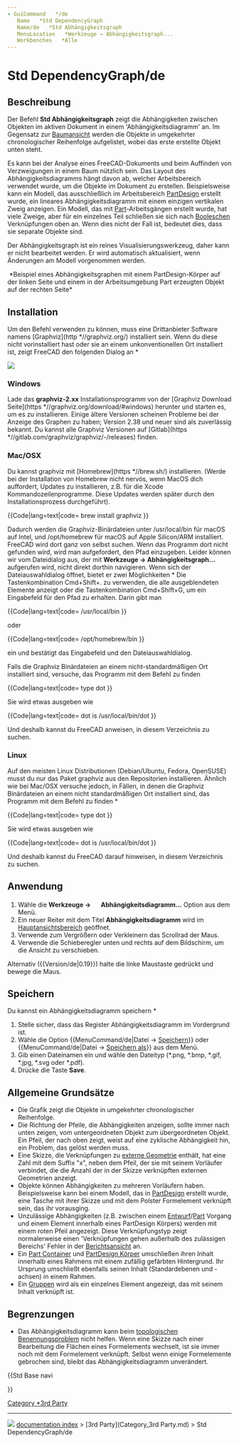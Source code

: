 ```yaml
---
- GuiCommand   */de
   Name   *Std DependencyGraph
   Name/de   *Std Abhängigkeitsgraph
   MenuLocation   *Werkzeuge → Abhängigkeitsgraph...
   Workbenches   *Alle
---
```


# Std DependencyGraph/de

## Beschreibung

Der Befehl **Std Abhängigkeitsgraph** zeigt die Abhängigkeiten zwischen Objekten im aktiven Dokument in einem \'Abhängigkeitsdiagramm\' an. Im Gegensatz zur [Baumansicht](Tree_view/de.md) werden die Objekte in umgekehrter chronologischer Reihenfolge aufgelistet, wobei das erste erstellte Objekt unten steht.

Es kann bei der Analyse eines FreeCAD-Dokuments und beim Auffinden von Verzweigungen in einem Baum nützlich sein. Das Layout des Abhängigkeitsdiagramms hängt davon ab, welcher Arbeitsbereich verwendet wurde, um die Objekte im Dokument zu erstellen. Beispielsweise kann ein Modell, das ausschließlich im Arbeitsbereich [PartDesign](PartDesign_Workbench/de.md) erstellt wurde, ein lineares Abhängigkeitsdiagramm mit einem einzigen vertikalen Zweig anzeigen. Ein Modell, das mit [Part](Part_Workbench/de.md)-Arbeitsgängen erstellt wurde, hat viele Zweige, aber für ein einzelnes Teil schließen sie sich nach [Booleschen](Part_Boolean/de.md) Verknüpfungen oben an. Wenn dies nicht der Fall ist, bedeutet dies, dass sie separate Objekte sind.

Der Abhängigkeitsgraph ist ein reines Visualisierungswerkzeug, daher kann er nicht bearbeitet werden. Er wird automatisch aktualisiert, wenn Änderungen am Modell vorgenommen werden.

<img alt="" src=images/Std_DependencyGraph_example.svg  style="width   *400px;"> 
*Beispiel eines Abhängigkeitsgraphen mit einem PartDesign-Körper auf der linken Seite und einem in der Arbeitsumgebung Part erzeugten Objekt auf der rechten Seite*

## Installation

Um den Befehl verwenden zu können, muss eine Drittanbieter Software namens [Graphviz](http   *//graphviz.org/) installiert sein. Wenn du diese nicht vorinstalliert hast oder sie an einem unkonventionellen Ort installiert ist, zeigt FreeCAD den folgenden Dialog an   *

![](images/FreeCAD-0.17-missing-Graphviz-error-dialogue.png )

### Windows

Lade das **graphviz-2.xx** Installationsprogramm von der [Graphviz Download Seite](https   *//graphviz.org/download/#windows) herunter und starten es, um es zu installieren. Einige ältere Versionen scheinen Probleme bei der Anzeige des Graphen zu haben; Version 2.38 und neuer sind als zuverlässig bekannt. Du kannst alle Graphviz Versionen auf [Gitlab](https   *//gitlab.com/graphviz/graphviz/-/releases) finden.

### Mac/OSX

Du kannst graphviz mit [Homebrew](https   *//brew.sh/) installieren. (Werde bei der Installation von Homebrew nicht nervös, wenn MacOS dich auffordert, Updates zu installieren, z.B. für die Xcode Kommandozeilenprogramme. Diese Updates werden später durch den Installationsprozess durchgeführt).


{{Code|lang=text|code=
brew install graphviz
}}

Dadurch werden die Graphviz-Binärdateien unter /usr/local/bin für macOS auf Intel, und /opt/homebrew für macOS auf Apple Silicon/ARM installiert. FreeCAD wird dort ganz von selbst suchen. Wenn das Programm dort nicht gefunden wird, wird man aufgefordert, den Pfad einzugeben. Leider können wir vom Dateidialog aus, der mit **Werkzeuge → Abhängigkeitsgraph...** aufgerufen wird, nicht direkt dorthin navigieren. Wenn sich der Dateiauswahldialog öffnet, bietet er zwei Möglichkeiten   * Die Tastenkombination Cmd+Shift+. zu verwenden, die alle ausgeblendeten Elemente anzeigt oder die Tastenkombination Cmd+Shift+G, um ein Eingabefeld für den Pfad zu erhalten. Darin gibt man


{{Code|lang=text|code=
/usr/local/bin
}}

oder


{{Code|lang=text|code=
/opt/homebrew/bin
}}

ein und bestätigt das Eingabefeld und den Dateiauswahldialog.

Falls die Graphviz Binärdateien an einem nicht-standardmäßigen Ort installiert sind, versuche, das Programm mit dem Befehl zu finden


{{Code|lang=text|code=
type dot
}}

Sie wird etwas ausgeben wie


{{Code|lang=text|code=
dot is /usr/local/bin/dot
}}

Und deshalb kannst du FreeCAD anweisen, in diesem Verzeichnis zu suchen.

### Linux

Auf den meisten Linux Distributionen (Debian/Ubuntu, Fedora, OpenSUSE) musst du nur das Paket graphviz aus den Repositorien installieren. Ähnlich wie bei Mac/OSX versuche jedoch, in Fällen, in denen die Graphviz Binärdateien an einem nicht standardmäßigen Ort installiert sind, das Programm mit dem Befehl zu finden   *


{{Code|lang=text|code=
type dot
}}

Sie wird etwas ausgeben wie


{{Code|lang=text|code=
dot is /usr/local/bin/dot
}}

Und deshalb kannst du FreeCAD darauf hinweisen, in diesem Verzeichnis zu suchen.

## Anwendung

1.  Wähle die **Werkzeuge →  <img src="images/Std_DependencyGraph.svg" width=16px> Abhängigkeitsdiagramm...** Option aus dem Menü.
2.  Ein neuer Reiter mit dem Titel **Abhängigkeitsdiagramm** wird im [Hauptansichtsbereich](Main_view_area/de.md) geöffnet.
3.  Verwende zum Vergrößern oder Verkleinern das Scrollrad der Maus.
4.  Verwende die Schieberegler unten und rechts auf dem Bildschirm, um die Ansicht zu verschieben.

Alternativ ({{Version/de|0.19}}) halte die linke Maustaste gedrückt und bewege die Maus.

## Speichern

Du kannst ein Abhängigkeitsdiagramm speichern   *

1.  Stelle sicher, dass das Register Abhängigkeitsdiagramm im Vordergrund ist.
2.  Wähle die Option {{MenuCommand/de|Datei → [Speichern](Std_Save/de.md)}} oder {{MenuCommand/de|Datei  → [Speichern als](Std_SaveAs/de.md)}} aus dem Menü.
3.  Gib einen Dateinamen ein und wähle den Dateityp (\*.png, \*.bmp, \*.gif, \*.jpg, \*.svg oder \*.pdf).
4.  Drücke die Taste **Save**.

## Allgemeine Grundsätze 

-   Die Grafik zeigt die Objekte in umgekehrter chronologischer Reihenfolge.
-   Die Richtung der Pfeile, die Abhängigkeiten anzeigen, sollte immer nach unten zeigen, vom untergeordneten Objekt zum übergeordneten Objekt. Ein Pfeil, der nach oben zeigt, weist auf eine zyklische Abhängigkeit hin, ein Problem, das gelöst werden muss.
-   Eine Skizze, die Verknüpfungen zu [externe Geometrie](Sketcher_External/de.md) enthält, hat eine Zahl mit dem Suffix \"x\", neben dem Pfeil, der sie mit seinem Vorläufer verbindet, die die Anzahl der in der Skizze verknüpften externen Geometrien anzeigt.
-   Objekte können Abhängigkeiten zu mehreren Vorläufern haben. Beispielsweise kann bei einem Modell, das in [PartDesign](PartDesign_Workbench/de.md) erstellt wurde, eine Tasche mit ihrer Skizze und mit dem Polster Formelement verknüpft sein, das ihr vorausging.
-   Unzulässige Abhängigkeiten (z.B. zwischen einem [Entwurf](Draft_Workbench/de.md)/[Part](Part_Workbench/de.md) Vorgang und einem Element innerhalb eines PartDesign Körpers) werden mit einem roten Pfeil angezeigt. Diese Verknüpfungstyp zeigt normalerweise einen \'Verknüpfungen gehen außerhalb des zulässigen Bereichs\' Fehler in der [Berichtsansicht](Report_view/de.md) an.
-   Ein [Part Container](Std_Part/de.md) und [PartDesign Körper](PartDesign_Body/de.md) umschließen ihren Inhalt innerhalb eines Rahmens mit einem zufällig gefärbten Hintergrund. Ihr Ursprung umschließt ebenfalls seinen Inhalt (Standardebenen und -achsen) in einem Rahmen.
-   Ein [Gruppen](Std_Group/de.md) wird als ein einzelnes Element angezeigt, das mit seinem Inhalt verknüpft ist.

## Begrenzungen

-   Das Abhängigkeitsdiagramm kann beim [topologischen Benennungsproblem](topological_naming_problem/de.md) nicht helfen. Wenn eine Skizze nach einer Bearbeitung die Flächen eines Formelements wechselt, ist sie immer noch mit dem Formelement verknüpft. Selbst wenn einige Formelemente gebrochen sind, bleibt das Abhängigkeitsdiagramm unverändert.





{{Std Base navi

}} 

[Category   *3rd Party](Category_3rd_Party.md)



---
![](images/Right_arrow.png) [documentation index](../README.md) > [3rd Party](Category_3rd Party.md) > Std DependencyGraph/de
